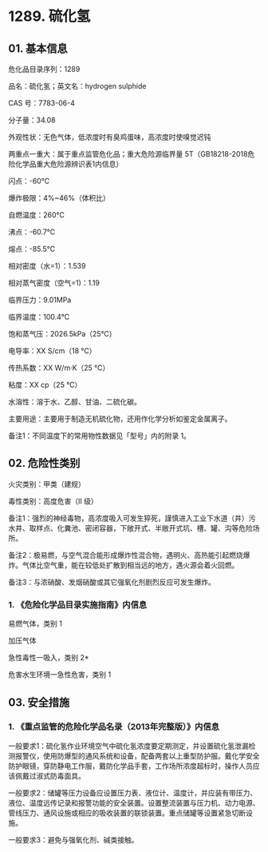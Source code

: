 # 1289. 硫化氢

## 01. 基本信息

危化品目录序列：1289

品名：硫化氢；英文名：hydrogen sulphide

CAS 号：7783-06-4

分子量：34.08

外观性状：无色气体，低浓度时有臭鸡蛋味，高浓度时使嗅觉迟钝

两重点一重大：属于重点监管危化品；重大危险源临界量 5T（GB18218-2018危险化学品重大危险源辨识表1内信息）

闪点：-60℃

爆炸极限：4%~46%（体积比）

自燃温度：260℃

沸点：-60.7℃

熔点：-85.5℃

相对密度（水=1）：1.539

相对蒸气密度（空气=1)：1.19

临界压力：9.01MPa

临界温度：100.4℃

饱和蒸气压：2026.5kPa（25℃）

电导率：XX S/cm（18 ℃）

传热系数：XX W/m·K（25 ℃）

粘度：XX cp（25 ℃）

水溶性：溶于水、乙醇、甘油、二硫化碳。

主要用途：主要用于制造无机硫化物，还用作化学分析如鉴定金属离子。

备注1：不同温度下的常用物性数据见「型号」内的附录 1。

## 02. 危险性类别

火灾类别：甲类（建规）

毒性类别：高度危害（Ⅱ 级）

备注1：强烈的神经毒物，高浓度吸入可发生猝死，謹慎进入工业下水道（井）污水井、取样点、化糞池、密闭容器，下敞开式、半敞开式坑、槽、罐、沟等危险场所。

备注2：极易燃，与空气混合能形成爆炸性混合物，遇明火、高热能引起燃烧爆炸。气体比空气重，能在较低处扩散到相当远的地方，遇火源会着火回燃。

备注3：与浓硝酸、发烟硝酸或其它强氧化剂剧烈反应可发生爆炸。

### 1. 《危险化学品目录实施指南》内信息

易燃气体，类别 1 

加压气体

急性毒性一吸入，类别 2* 

危害水生环境一急性危害，类别 1

## 03. 安全措施

### 1. 《重点监管的危险化学品名录（2013年完整版）》内信息

一般要求1：硫化氢作业环境空气中硫化氢浓度要定期测定，并设置硫化氢泄漏检测报警仪，使用防爆型的通风系统和设备，配备两套以上重型防护服。戴化学安全防护眼镜，穿防静电工作服，戴防化学品手套，工作场所浓度超标时，操作人员应该佩戴过淑式防毒面具。

一般要求2：储罐等压力设备应设置压力表、液位计、温度计，并应装有带压力、液位、温度远传记录和报警功能的安全装置。设置整流装置与压力机、动力电源、管线压力、通风设施或相应的吸收装置的联锁装置。重点储罐等设置紧急切断设施。

一般要求3：避免与强氧化剂、碱类接触。
